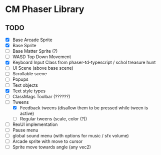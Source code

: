 # CM Phaser Library

## TODO 
- [x] Base Arcade Sprite
- [x]  Base Sprite
- [ ] Base Matter Sprite (?)
- [ ] WASD Top Down Movement
- [x] Keyboard Input Class from phaser-td-typescript / schol treasure hunt
- [ ] UI Scene (above base scene)
- [ ] Scrollable scene
- [ ] Popups
- [ ] Text objects
- [x] Text style types
- [ ] ClassMags Toolbar (??????)
- [ ] Tweens
    - [x] Feedback tweens (disallow them to be pressed while tween is active)
    - [ ] Regular tweens (scale, color (?))
- [ ]  RexUI implementation
- [ ] Pause menu
- [ ] global sound menu (with options for music / sfx volume)
- [ ]  Arcade sprite with move to cursor
- [ ] Sprite move towards angle (any vec2)
